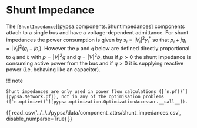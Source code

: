 <!--
SPDX-FileCopyrightText: PyPSA Contributors

SPDX-License-Identifier: CC-BY-4.0
-->

# Shunt Impedance

The [`ShuntImpedance`][pypsa.components.ShuntImpedances] components attach to a single bus and have a
voltage-dependent admittance. For shunt impedances the power consumption is
given by $s_i = |V_i|^2 y_i^*$ so that $p_i + j q_i = |V_i|^2 (g_i -jb_i)$.
However the `p` and `q` below are defined directly proportional to `g` and `b`
with $p = |V|^2g$ and $q = |V|^2b$, thus if $p>0$ the shunt impedance is
consuming active power from the bus and if $q>0$ it is supplying reactive power
(i.e. behaving like an capacitor).

!!! note

    Shunt impedances are only used in power flow calculations ([`n.pf()`][pypsa.Network.pf]), not in any of the optimisation problems ([`n.optimize()`][pypsa.optimization.OptimizationAccessor.__call__]).

{{ read_csv('../../../pypsa/data/component_attrs/shunt_impedances.csv', disable_numparse=True) }}
